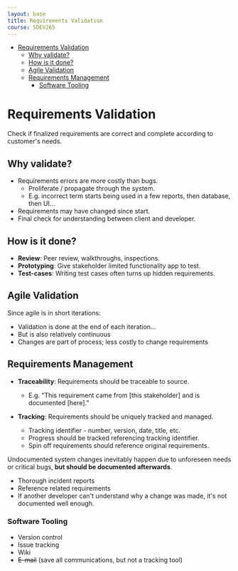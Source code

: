 ```yaml
---
layout: base
title: Requirements Validation
course: SDEV265
---
```


- [Requirements Validation](#requirements-validation)
  - [Why validate?](#why-validate)
  - [How is it done?](#how-is-it-done)
  - [Agile Validation](#agile-validation)
  - [Requirements Management](#requirements-management)
    - [Software Tooling](#software-tooling)

# Requirements Validation

Check if finalized requirements are correct and complete according to customer's needs.

## Why validate?

- Requirements errors are more costly than bugs.
  - Proliferate / propagate through the system.
  - E.g. incorrect term starts being used in a few reports, then database, then UI...
- Requirements may have changed since start.
- Final check for understanding between client and developer.

## How is it done?

- **Review**: Peer review, walkthroughs, inspections.
- **Prototyping**: Give stakeholder limited functionality app to test.
- **Test-cases**: Writing test cases often turns up hidden requirements.

## Agile Validation

Since agile is in short iterations:

- Validation is done at the end of each iteration...
- But is also relatively continuous
- Changes are part of process; less costly to change requirements

## Requirements Management

- **Traceability**: Requirements should be traceable to source.

  - E.g. "This requirement came from [this stakeholder] and is documented [here]."

- **Tracking**: Requirements should be uniquely tracked and managed.

  - Tracking identifier - number, version, date, title, etc.
  - Progress should be tracked referencing tracking identifier.
  - Spin off requirements should reference original requirements.

Undocumented system changes inevitably happen due to unforeseen needs or critical bugs, **but should be documented afterwards**.

- Thorough incident reports
- Reference related requirements
- If another developer can't understand why a change was made, it's not documented well enough.

### Software Tooling

- Version control
- Issue tracking
- Wiki
- ~~E-mail~~ (save all communications, but not a tracking tool)
